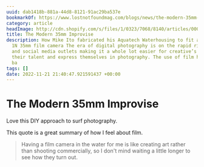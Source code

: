 ```yaml
---
uuid: dab1418b-881a-44d8-8121-91ac29ba537e
bookmarkOf: https://www.lostnotfoundmag.com/blogs/news/the-modern-35mm-improvise
category: article
headImage: http://cdn.shopify.com/s/files/1/0323/7068/8140/articles/000049530023.jpg?v=1606284771
title: The Modern 35mm Improvise
description: How Mike Ito fabricated his Aquatech Waterhousing to fit a Canon EOS
  1N 35mm film camera The era of digital photography is on the rapid rise with technology
  and social media outlets making it a whole lot easier for creative’s to showcase
  their talent and express themselves in photography. The use of film has taken a
  ba
tags: []
date: 2022-11-21 21:40:47.921591437 +00:00
---
```

# The Modern 35mm Improvise

Love this DIY approach to surf photography.

This quote is a great summary of how I feel about film.

> Having a film camera in the water for me is like creating art rather than shooting commercially, so I don't mind waiting a little longer to see how they turn out.